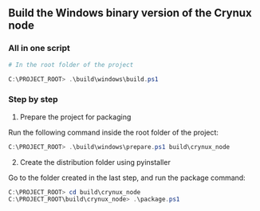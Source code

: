 ## Build the Windows binary version of the Crynux node

### All in one script

```powershell
# In the root folder of the project

C:\PROJECT_ROOT> .\build\windows\build.ps1
```

### Step by step

1. Prepare the project for packaging

Run the following command inside the root folder of the project:

```powershell
C:\PROJECT_ROOT> .\build\windows\prepare.ps1 build\crynux_node
```

2. Create the distribution folder using pyinstaller

Go to the folder created in the last step, and run the package command:

```powershell
C:\PROJECT_ROOT> cd build\crynux_node
C:\PROJECT_ROOT\build\crynux_node> .\package.ps1
```

